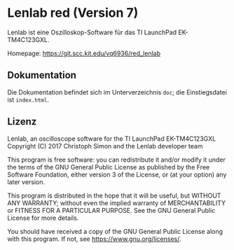 # Lenlab red (Version 7)

Lenlab ist eine Oszilloskop-Software für das TI LaunchPad EK-TM4C123GXL.

Homepage: https://git.scc.kit.edu/vq6936/red_lenlab

## Dokumentation

Die Dokumentation befindet sich im Unterverzeichnis `doc`; die Einstiegsdatei ist `index.html`.

## Lizenz

Lenlab, an oscilloscope software for the TI LaunchPad EK-TM4C123GXL
Copyright (C) 2017 Christoph Simon and the Lenlab developer team

This program is free software: you can redistribute it and/or modify it under the terms of the GNU General Public License as published by the Free Software Foundation, either version 3 of the License, or
(at your option) any later version.

This program is distributed in the hope that it will be useful, but WITHOUT ANY WARRANTY; without even the implied warranty of MERCHANTABILITY or FITNESS FOR A PARTICULAR PURPOSE.  See the GNU General Public License for more details.

You should have received a copy of the GNU General Public License along with this program.  If not, see <https://www.gnu.org/licenses/>.